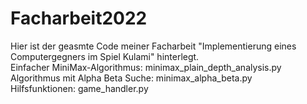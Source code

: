 # Facharbeit2022
Hier ist der geasmte Code meiner Facharbeit "Implementierung eines Computergegners im Spiel Kulami" hinterlegt.  
Einfacher MiniMax-Algorithmus: minimax_plain_depth_analysis.py  
Algorithmus mit Alpha Beta Suche: minimax_alpha_beta.py  
Hilfsfunktionen: game_handler.py  
